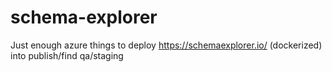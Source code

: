 # schema-explorer
Just enough azure things to deploy https://schemaexplorer.io/ (dockerized) into publish/find qa/staging
